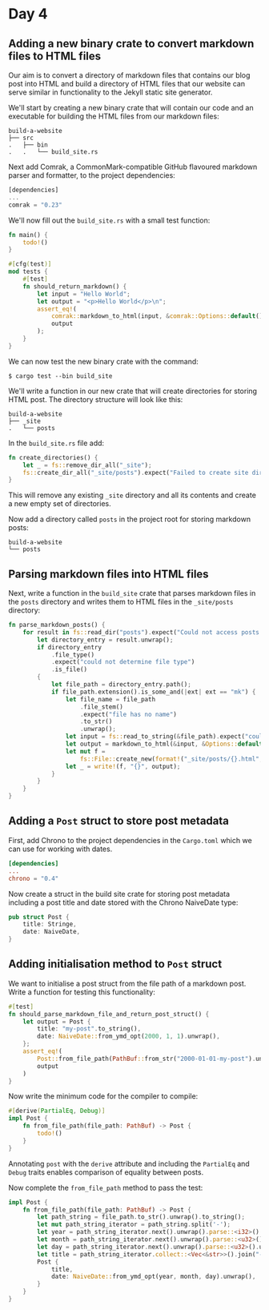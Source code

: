 # Day 4

## Adding a new binary crate to convert markdown files to HTML files

Our aim is to convert a directory of markdown files that contains our blog post into HTML and build a directory of HTML files that our website can serve similar in functionality to the Jekyll static site generator.

We'll start by creating a new binary crate that will contain our code and an executable for building the HTML files from our markdown files:

```
build-a-website
├── src
.   ├── bin
.   .   └── build_site.rs
```

Next add Comrak, a CommonMark-compatible GitHub flavoured markdown parser and formatter, to the project dependencies:

```Rust
[dependencies]
...
comrak = "0.23"
```

We'll now fill out the `build_site.rs` with a small test function:

```Rust
fn main() {
    todo!()
}

#[cfg(test)]
mod tests {
    #[test]
    fn should_return_markdown() {
        let input = "Hello World";
        let output = "<p>Hello World</p>\n";
        assert_eq!(
            comrak::markdown_to_html(input, &comrak::Options::default()),
            output
        );
    }
}
```

We can now test the new binary crate with the command:

```Shell
$ cargo test --bin build_site
```

We'll write a function in our new crate that will create directories for storing HTML post. The directory structure will look like this:

```
build-a-website
├── _site
.   └── posts
```

In the `build_site.rs` file add:

```Rust
fn create_directories() {
    let _ = fs::remove_dir_all("_site");
    fs::create_dir_all("_site/posts").expect("Failed to create site directories.");
}
```

This will remove any existing `_site` directory and all its contents and create a new empty set of directories.

Now add a directory called `posts` in the project root for storing markdown posts:

```
build-a-website
└── posts
```

## Parsing markdown files into HTML files

Next, write a function in the `build_site` crate that parses markdown files in the `posts` directory and writes them to HTML files in the `_site/posts` directory:

```Rust
fn parse_markdown_posts() {
    for result in fs::read_dir("posts").expect("Could not access posts directory") {
        let directory_entry = result.unwrap();
        if directory_entry
            .file_type()
            .expect("could not determine file type")
            .is_file()
        {
            let file_path = directory_entry.path();
            if file_path.extension().is_some_and(|ext| ext == "mk") {
                let file_name = file_path
                    .file_stem()
                    .expect("file has no name")
                    .to_str()
                    .unwrap();
                let input = fs::read_to_string(&file_path).expect("could not read file to string");
                let output = markdown_to_html(&input, &Options::default());
                let mut f =
                    fs::File::create_new(format!("_site/posts/{}.html", file_name)).unwrap();
                let _ = write!(f, "{}", output);
            }
        }
    }
}
```

## Adding a `Post` struct to store post metadata

First, add Chrono to the project dependencies in the `Cargo.toml` which we can use for working with dates.

```TOML
[dependencies]
...
chrono = "0.4"
```

Now create a struct in the build site crate for storing post metadata including a post title and date stored with the Chrono NaiveDate type:

```Rust
pub struct Post {
    title: Stringe,
    date: NaiveDate,
}
```

## Adding initialisation method to `Post` struct

We want to initialise a post struct from the file path of a markdown post. Write a function for testing this functionality:

```Rust
#[test]
fn should_parse_markdown_file_and_return_post_struct() {
    let output = Post {
        title: "my-post".to_string(),
        date: NaiveDate::from_ymd_opt(2000, 1, 1).unwrap(),
    };
    assert_eq!(
        Post::from_file_path(PathBuf::from_str("2000-01-01-my-post").unwrap()),
        output
    )
}
```
 
 Now write the minimum code for the compiler to compile:

```Rust
#[derive(PartialEq, Debug)]
impl Post {
    fn from_file_path(file_path: PathBuf) -> Post {
        todo!()
    }
}
```

Annotating `post` with the `derive` attribute and including the `PartialEq` and `Debug` traits enables comparison of equality between posts.

Now complete the `from_file_path` method to pass the test:

```Rust
impl Post {
    fn from_file_path(file_path: PathBuf) -> Post {
        let path_string = file_path.to_str().unwrap().to_string();
        let mut path_string_iterator = path_string.split('-');
        let year = path_string_iterator.next().unwrap().parse::<i32>().unwrap();
        let month = path_string_iterator.next().unwrap().parse::<u32>().unwrap();
        let day = path_string_iterator.next().unwrap().parse::<u32>().unwrap();
        let title = path_string_iterator.collect::<Vec<&str>>().join("-");
        Post {
            title,
            date: NaiveDate::from_ymd_opt(year, month, day).unwrap(),
        }
    }
}
```


